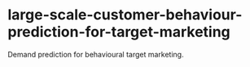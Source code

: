 # large-scale-customer-behaviour-prediction-for-target-marketing
Demand prediction for behavioural target marketing.
